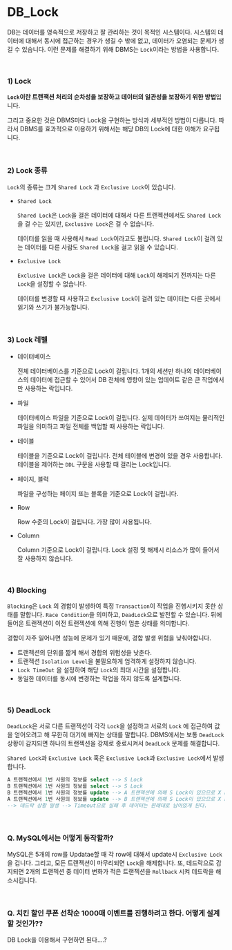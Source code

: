 # DB_Lock

 DB는 데이터를 영속적으로 저장하고 잘 관리하는 것이 목적인 시스템이다. 시스템의 데이터에 대해서 동시에 접근하는 경우가 생길 수 밖에 없고, 데이터가 오염되는 문제가 생길 수 있습니다. 이런 문제를 해결하기 위해 DBMS는 `Lock`이라는 방법을 사용합니다.

<br>

### 1) Lock

 **`Lock`이란 트랜잭션 처리의 순차성을 보장하고 데이터의 일관성을 보장하기 위한 방법**입니다. 

그리고 중요한 것은 DBMS마다 Lock을 구현하는 방식과 세부적인 방법이 다릅니다. 따라서 DBMS를 효과적으로 이용하기 위해서는 해당 DB의 Lock에 대한 이해가 요구됩니다.

<br>

### 2) Lock 종류

  `Lock`의 종류는 크게 `Shared Lock` 과 `Exclusive Lock`이 있습니다.

- `Shared Lock`

  `Shared Lock`은 `Lock`을 걸은 데이터에 대해서 다른 트랜젝션에서도 `Shared Lock`을 걸 수는 있지만, `Exclusive Lock`은 걸 수 없습니다.

   데이터를 읽을 때 사용해서 `Read Lock`이라고도 불립니다. `Shared Lock`이 걸려 있는 데이터를 다른 사람도 `Shared Lock`을 걸고 읽을 수 있습니다.

- `Exclusive Lock`

   `Exclusive Lock`은 `Lock`을 걸은 데이터에 대해 `Lock`이 해제되기 전까지는 다른 `Lock`을 설정할 수 없습니다.

   데이터를 변경할 때 사용하고 `Exclusive Lock`이 걸려 있는 데이터는 다른 곳에서 읽기와 쓰기가 불가능합니다.

<br>

### 3) Lock 레벨

- 데이터베이스

   전체 데이터베이스를 기준으로 Lock이 걸립니다. 1개의 세션만 하나의 데이터베이스의 데이터에 접근할 수 있어서 DB 전체에 영향이 있는 업데이트 같은 큰 작업에서만 사용하는 락입니다.

- 파일

  데이터베이스 파일을 기준으로 Lock이 걸립니다. 실제 데이터가 쓰여지는 물리적인 파일을 의미하고 파일 전체를 백업할 때 사용하는 락입니다.

- 테이블

   테이블을 기준으로 Lock이 걸립니다. 전체 테이블에 변경이 있을 경우 사용합니다. 테이블을 제어하는 `DDL` 구문을 사용할 때 걸리는 Lock입니다. 

- 페이지, 블럭

   파일을 구성하는 페이지 또는 블록을 기준으로 Lock이 걸립니다.

- Row

   Row 수준의 Lock이 걸립니다. 가장 많이 사용됩니다.

- Column

   Column 기준으로 Lock이 걸립니다. Lock 설정 및 해제시 리소스가 많이 들어서 잘 사용하지 않습니다.

<br>

### 4) Blocking

 `Blocking`은 `Lock` 의 경합이 발생하여 특정 `Transaction`이 작업을 진행시키지 못한 상태를 말합니다. `Race Condition`을 의미하고, `DeadLock`으로 발전할 수 있습니다. 뒤에 들어온 트랜젝션이 이전 트랜젝션에 의해 진행이 멈춘 상태를 의미합니다.

 경합이 자주 일어나면 성능에 문제가 있기 때문에, 경합 발생 위험을 낮춰야합니다.

- 트랜젝션의 단위를 짧게 해서 경합의 위험성을 낮춘다.
- 트랜젝션 `Isolation Level`을 불필요하게 엄격하게 설정하지 않습니다.
- `Lock TimeOut` 을 설정하여 해당 `Lock`의 최대 시간을 설정합니다.
- 동일한 데이터를 동시에 변경하는 작업을 하지 않도록 설계합니다.

<br>

### 5) DeadLock

 `DeadLock`은 서로 다른 트랜젝션이 각각 `Lock`을 설정하고 서로의 `Lock` 에 접근하여 값을 얻어오려고 해 무한히 대기에 빠지는 상태를 말합니다.  DBMS에서는 보통 `DeadLock` 상황이 감지되면 하나의 트랜젝션을 강제로 종료시켜서 `DeadLock` 문제를 해결합니다. 

 `Shared Lock`과 `Exclusive Lock` 혹은 `Exclusive Lock`과 `Exclusive Lock`에서 발생합니다.

```sql
A 트랜젝션에서 1번 사원의 정보를 select --> S Lock
B 트랜젝션에서 1번 사원의 정보를 select --> S Lock
B 트랜젝션에서 1번 사원의 정보를 update --> A 트랜젝션에 의해 S Lock이 있으므로 X Lock 실패 --> Blocking
A 트랜젝션에서 1번 사원의 정보를 update --> B 트랜젝션에 의해 S Lock이 있으므로 X Lock 실패 --> Blocking
--> 데드락 상황 발생 --> Timeout으로 실패 후 데이터는 원래대로 남아있게 된다.
```

<br>

### Q. MySQL에서는 어떻게 동작할까?

 MySQL은 5개의 row를 Updatae할 때 각 row에 대해서 update시 `Exclusive Lock`을 겁니다. 그리고, 모든 트랜젝션이 마무리되면 `Lock`을 해제합니다. 또, 데드락으로 감지되면 2개의 트랜젝션 중 데이터 변화가 적은 트랜젝션을 `Rollback` 시켜 데드락을 해소시킵니다.

<br>

### Q. 치킨 할인 쿠폰 선착순 1000매 이벤트를 진행하려고 한다. 어떻게 설계 할 것인가??

  DB Lock을 이용해서 구현하면 된다....?